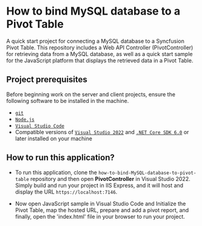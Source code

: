 # How to bind MySQL database to a Pivot Table

A quick start project for connecting a MySQL database to a Syncfusion Pivot Table. This repository includes a Web API Controller (PivotController) for retrieving data from a MySQL database, as well as a quick start sample for the JavaScript platform that displays the retrieved data in a Pivot Table.

## Project prerequisites

Before beginning work on the server and client projects, ensure the following software to be installed in the machine.

* [`git`](https://git-scm.com/downloads)
* [`Node.js`](https://nodejs.org/en/)
* [`Visual Studio Code`](https://code.visualstudio.com/)
* Compatible versions of [`Visual Studio 2022`](https://visualstudio.microsoft.com/downloads/ ) and [`.NET Core SDK 6.0`](https://dotnet.microsoft.com/en-us/download/dotnet/6.0) or later installed on your machine

## How to run this application?

* To run this application, clone the `how-to-bind-MySQL-database-to-pivot-table` repository and then open **PivotController** in Visual Studio 2022. Simply build and run your project in IIS Express, and it will host and display the URL `https://localhost:7146`.

*  Now open JavaScript sample in Visual Studio Code and Initialize the Pivot Table, map the hosted URL, prepare and add a pivot report, and finally, open the 'index.html' file in your browser to run your project.